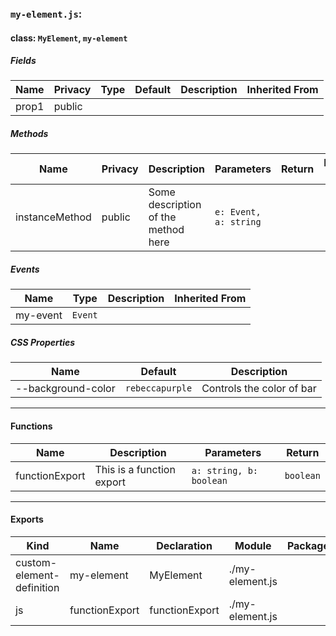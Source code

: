 ### `my-element.js`:

#### class: `MyElement`, `my-element`

##### Fields

| Name  | Privacy | Type | Default | Description | Inherited From |
| ----- | ------- | ---- | ------- | ----------- | -------------- |
| prop1 | public  |      |         |             |                |

##### Methods

| Name           | Privacy | Description                         | Parameters            | Return | Inherited From |
| -------------- | ------- | ----------------------------------- | --------------------- | ------ | -------------- |
| instanceMethod | public  | Some description of the method here | `e: Event, a: string` |        |                |

##### Events

| Name     | Type    | Description | Inherited From |
| -------- | ------- | ----------- | -------------- |
| my-event | `Event` |             |                |

##### CSS Properties

| Name               | Default         | Description               |
| ------------------ | --------------- | ------------------------- |
| --background-color | `rebeccapurple` | Controls the color of bar |

<hr/>

#### Functions

| Name           | Description               | Parameters              | Return    |
| -------------- | ------------------------- | ----------------------- | --------- |
| functionExport | This is a function export | `a: string, b: boolean` | `boolean` |

<hr/>

#### Exports

| Kind                      | Name           | Declaration    | Module          | Package |
| ------------------------- | -------------- | -------------- | --------------- | ------- |
| custom-element-definition | my-element     | MyElement      | ./my-element.js |         |
| js                        | functionExport | functionExport | ./my-element.js |         |
